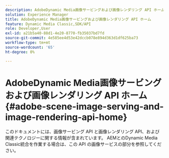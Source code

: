```yaml
---
description: AdobeDynamic Media画像サービングおよび画像レンダリング API ホーム
solution: Experience Manager
title: AdobeDynamic Media画像サービングおよび画像レンダリング API ホーム
feature: Dynamic Media Classic,SDK/API
role: Developer,User
exl-id: a21b5a40-88d1-4e20-8770-fb35037bd7fd
source-git-commit: 4e585ee4d53e42dccb078e894d363d1df625ba73
workflow-type: tm+mt
source-wordcount: '65'
ht-degree: 0%

---
```


# AdobeDynamic Media画像サービングおよび画像レンダリング API ホーム{#adobe-scene-image-serving-and-image-rendering-api-home}

このドキュメントには、画像サービング API と画像レンダリング API、および関連テクノロジーに関する情報が含まれています。 AEMとのDynamic Media Classic統合を作業する場合は、この API の画像サービスの部分を参照してください。
